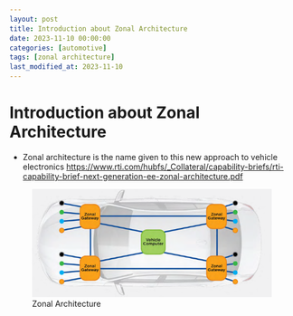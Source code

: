 ```yaml
---
layout: post
title: Introduction about Zonal Architecture
date: 2023-11-10 00:00:00
categories: [automotive]
tags: [zonal architecture]
last_modified_at: 2023-11-10
---
```



# Introduction about Zonal Architecture

* Zonal architecture is the name given to this new approach to vehicle electronics
https://www.rti.com/hubfs/_Collateral/capability-briefs/rti-capability-brief-next-generation-ee-zonal-architecture.pdf

<figure>
  <img src="/assets/img/blogs/zonal-architechture/introduction-about-zonal-architechture-1.png" alt="Zonal Architecture">
  <figcaption>Zonal Architecture</figcaption>
</figure>